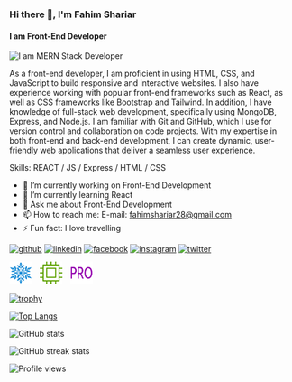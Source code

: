 ### Hi there 👋, I'm Fahim Shariar
#### I am Front-End Developer
![I am MERN Stack Developer](https://scontent.fjsr6-1.fna.fbcdn.net/v/t1.6435-9/184888986_2951084441842160_4701735793041925229_n.jpg?_nc_cat=109&ccb=1-7&_nc_sid=174925&_nc_eui2=AeHzVbX-Jc7fQpjeUKPR8Ccd_fCEFroVLKz98IQWuhUsrHgyS5XC40g8mYxpo08IEGV2BlTaxVpehR2QaKe476OQ&_nc_ohc=H1XTqaK1HxMAX_i8uAV&_nc_ht=scontent.fjsr6-1.fna&oh=00_AfDb0qN0IYgYckL3ueh-MasmejlxNgXCpEX0ZiY9fj6Uvw&oe=6470BDCB)

As a front-end developer, I am proficient in using HTML, CSS, and JavaScript to build responsive and interactive websites. I also have experience working with popular front-end frameworks such as React, as well as CSS frameworks like Bootstrap and Tailwind. In addition, 
I have knowledge of full-stack web development, specifically using MongoDB, Express, and Node.js. I am familiar with Git and GitHub, which I use for version control and collaboration on code projects. With my expertise in both front-end and back-end development, 
I can create dynamic, user-friendly web applications that deliver a seamless user experience.

Skills:  REACT / JS / Express / HTML / CSS

- 🔭 I’m currently working on Front-End Development 
- 🌱 I’m currently learning React 
- 💬 Ask me about Front-End Development 
- 📫 How to reach me: E-mail: fahimshariar28@gmail.com 
- ⚡ Fun fact: I love travelling 


[<img src='https://cdn.jsdelivr.net/npm/simple-icons@3.0.1/icons/github.svg' alt='github' height='40'>](https://github.com/fahimshariar28)  [<img src='https://cdn.jsdelivr.net/npm/simple-icons@3.0.1/icons/linkedin.svg' alt='linkedin' height='40'>](https://www.linkedin.com/in/fahimshariar28/)  [<img src='https://cdn.jsdelivr.net/npm/simple-icons@3.0.1/icons/facebook.svg' alt='facebook' height='40'>](https://www.facebook.com/fahimshariar28)  [<img src='https://cdn.jsdelivr.net/npm/simple-icons@3.0.1/icons/instagram.svg' alt='instagram' height='40'>](https://www.instagram.com/_fahim_shariar_/)  [<img src='https://cdn.jsdelivr.net/npm/simple-icons@3.0.1/icons/twitter.svg' alt='twitter' height='40'>](https://twitter.com/fahim_shariar28) 

<a href='https://archiveprogram.github.com/'><img src='https://raw.githubusercontent.com/acervenky/animated-github-badges/master/assets/acbadge.gif' width='40' height='40'></a> <a href='https://docs.github.com/en/developers'><img src='https://raw.githubusercontent.com/acervenky/animated-github-badges/master/assets/devbadge.gif' width='40' height='40'></a> <a href='https://github.com/pricing'><img src='https://raw.githubusercontent.com/acervenky/animated-github-badges/master/assets/pro.gif' width='40' height='40'></a> 

[![trophy](https://github-profile-trophy.vercel.app/?username=fahimshariar28)](https://github.com/ryo-ma/github-profile-trophy)

[![Top Langs](https://github-readme-stats.vercel.app/api/top-langs/?username=fahimshariar28)](https://github.com/anuraghazra/github-readme-stats)

![GitHub stats](https://github-readme-stats.vercel.app/api?username=fahimshariar28&show_icons=true&count_private=true)  

![GitHub streak stats](https://streak-stats.demolab.com/?user=fahimshariar28)  

![Profile views](https://gpvc.arturio.dev/fahimshariar28)  
